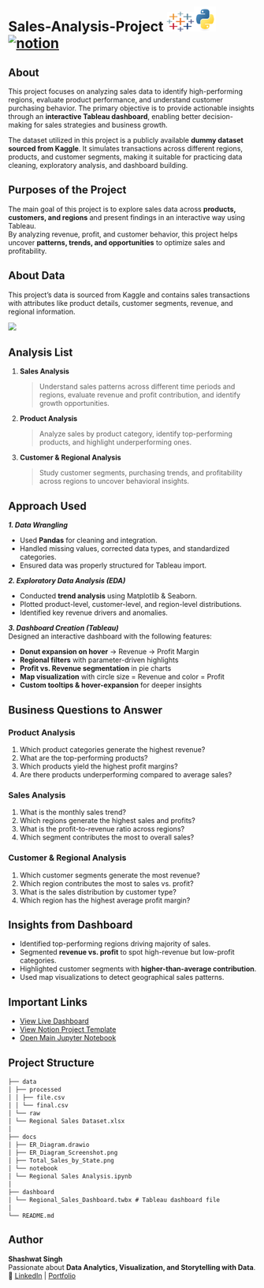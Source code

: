 # Sales-Analysis-Project <a href="https://public.tableau.com/app/profile/shashwat.sungh/viz/BooK5_17555197042170/CustomerRegion?publish=yes" target="_blank" rel="noreferrer"> <img src="https://raw.githubusercontent.com/mrankitgupta/mrankitgupta/a768d6bf0a001f03327578ae12f8867e4056cbaf/tableau-software.svg" alt="tableau" width="55" height="40"/><a href="notebook/Regional Sales Analysis.ipynb" target="_blank" rel="noreferrer"><img src="https://raw.githubusercontent.com/devicons/devicon/master/icons/python/python-original.svg" alt="python" width="45" height="50"/><a href="https://www.notion.so/Sales-Analysis-Project-247123ae0dc780ee8c8ffa4e5353f193" target="_blank" rel="noreferrer"><img src="https://cdn.jsdelivr.net/npm/simple-icons@latest/icons/notion.svg" alt="notion" width="55" height="40"/>
</a>

</a>


## About
This project focuses on analyzing sales data to identify high-performing regions, evaluate product performance, and understand customer purchasing behavior. The primary objective is to provide actionable insights through an **interactive Tableau dashboard**, enabling better decision-making for sales strategies and business growth.  

The dataset utilized in this project is a publicly available **dummy dataset sourced from Kaggle**. It simulates transactions across different regions, products, and customer segments, making it suitable for practicing data cleaning, exploratory analysis, and dashboard building.


## Purposes of the Project
The main goal of this project is to explore sales data across **products, customers, and regions** and present findings in an interactive way using Tableau.  
By analyzing revenue, profit, and customer behavior, this project helps uncover **patterns, trends, and opportunities** to optimize sales and profitability.


## About Data
This project’s data is sourced from Kaggle and contains sales transactions with attributes like product details, customer segments, revenue, and regional information.  

<img src= "https://github.com/ShashwatAnalyst/Regional-Sales-Analysis/blob/main/docs/ER_Diagram_Screenshot.png?raw=true">

## Analysis List

  
1. **Sales Analysis**  
   > Understand sales patterns across different time periods and regions, evaluate revenue and profit contribution, and identify growth opportunities.
2. **Product Analysis**  
   > Analyze sales by product category, identify top-performing products, and highlight underperforming ones.  

3. **Customer & Regional Analysis**  
   > Study customer segments, purchasing trends, and profitability across regions to uncover behavioral insights.  


## Approach Used

***1. Data Wrangling***  
- Used **Pandas** for cleaning and integration.  
- Handled missing values, corrected data types, and standardized categories.  
- Ensured data was properly structured for Tableau import.  

***2. Exploratory Data Analysis (EDA)***  
- Conducted **trend analysis** using Matplotlib & Seaborn.  
- Plotted product-level, customer-level, and region-level distributions.  
- Identified key revenue drivers and anomalies.  

***3. Dashboard Creation (Tableau)***  
Designed an interactive dashboard with the following features:  
- **Donut expansion on hover** → Revenue → Profit Margin  
- **Regional filters** with parameter-driven highlights  
- **Profit vs. Revenue segmentation** in pie charts  
- **Map visualization** with circle size = Revenue and color = Profit  
- **Custom tooltips & hover-expansion** for deeper insights  


## Business Questions to Answer

### Product Analysis
1. Which product categories generate the highest revenue?  
2. What are the top-performing products?  
3. Which products yield the highest profit margins?  
4. Are there products underperforming compared to average sales?  

### Sales Analysis
1. What is the monthly sales trend?  
2. Which regions generate the highest sales and profits?  
3. What is the profit-to-revenue ratio across regions?  
4. Which segment contributes the most to overall sales?  

### Customer & Regional Analysis
1. Which customer segments generate the most revenue?  
2. Which region contributes the most to sales vs. profit?  
3. What is the sales distribution by customer type?  
4. Which region has the highest average profit margin?  


## Insights from Dashboard
- Identified top-performing regions driving majority of sales.  
- Segmented **revenue vs. profit** to spot high-revenue but low-profit categories.  
- Highlighted customer segments with **higher-than-average contribution**.  
- Used map visualizations to detect geographical sales patterns.

## Important Links

- [View Live Dashboard](https://public.tableau.com/app/profile/shashwat.sungh/viz/BooK5_17555197042170/CustomerRegion?publish=yes)  
- [View Notion Project Template](https://www.notion.so/Sales-Analysis-Project-247123ae0dc780ee8c8ffa4e5353f193)
- [Open Main Jupyter Notebook](notebook)

## Project Structure
```
├── data
│ ├── processed
│ │ ├── file.csv
│ │ └── final.csv
│ └── raw
│ └── Regional Sales Dataset.xlsx
│
├── docs
│ ├── ER_Diagram.drawio
│ ├── ER_Diagram_Screenshot.png
│ ├── Total_Sales_by_State.png
│ └── notebook
│ └── Regional Sales Analysis.ipynb
│
├── dashboard
│ └── Regional_Sales_Dashboard.twbx # Tableau dashboard file
│
└── README.md
```
## Author
**Shashwat Singh**  
Passionate about **Data Analytics, Visualization, and Storytelling with Data**.
💼 [LinkedIn](https://www.linkedin.com/in/shashwat-singh-bb2730357/) | [Portfolio](https://www.shashwatanalyst.online/)  

